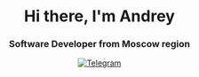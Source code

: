 <!--## Hi there 👋-->

<div id="header" align="center">
<h1>Hi there, I'm Andrey</h1>
<h3>Software Developer from Moscow region</h3>
</div>

<div id="socials" align="center">

<a href="https://t.me/@mrStashev">
<img src="https://img.shields.io/badge/Telegram-blue?style=for-the-
badge&logo=telegram&logocolor=white"alt="Telegram"/>
</a>
</div>

<!--

<div id="socials" align="center">
‹a href="linkedin-url">
<img src="https://img.shields.io/badge/LinkedIn-blue?style=for-the-
badge&logo=linkedin&logocolor=white"alt="LinkedIn"/>
</a>
<a href="twitter-url">
<img src="https://img.shields. io/badge/Twitter-blue?style=for-the-
badgeslogo=twitter&logocolor=white"alt="Twitter"/>
</a>
<a href="telegram-url">
<img src="https://img.shields.io/badge/Telegram-blue?style=for-the-
badge&logo=telegram&logocolor=white"alt="Telegram"/>
</a>
</div>



**andreystashev/andreystashev** is a ✨ _special_ ✨ repository because its `README.md` (this file) appears on your GitHub profile.

Here are some ideas to get you started:

- 🔭 I’m currently working on ...
- 🌱 I’m currently learning ...
- 👯 I’m looking to collaborate on ...
- 🤔 I’m looking for help with ...
- 💬 Ask me about ...
- 📫 How to reach me: ...
- 😄 Pronouns: ...
- ⚡ Fun fact: ...
-->
